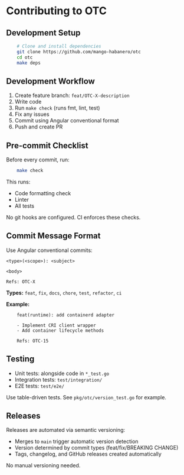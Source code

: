 # Contributing to OTC

## Development Setup

```bash
    # Clone and install dependencies
    git clone https://github.com/mango-habanero/otc
    cd otc
    make deps
```

## Development Workflow

1. Create feature branch: `feat/OTC-X-description`
2. Write code
3. Run `make check` (runs fmt, lint, test)
4. Fix any issues
5. Commit using Angular conventional format
6. Push and create PR

## Pre-commit Checklist

Before every commit, run:
```bash
    make check
```

This runs:
- Code formatting check
- Linter
- All tests

No git hooks are configured. CI enforces these checks.

## Commit Message Format

Use Angular conventional commits:

```
<type>(<scope>): <subject>

<body>

Refs: OTC-X
```

**Types:** `feat`, `fix`, `docs`, `chore`, `test`, `refactor`, `ci`

**Example:**
```text
    feat(runtime): add containerd adapter
    
    - Implement CRI client wrapper
    - Add container lifecycle methods
    
    Refs: OTC-15
```

## Testing

- Unit tests: alongside code in `*_test.go`
- Integration tests: `test/integration/`
- E2E tests: `test/e2e/`

Use table-driven tests. See `pkg/otc/version_test.go` for example.

## Releases

Releases are automated via semantic versioning:
- Merges to `main` trigger automatic version detection
- Version determined by commit types (feat/fix/BREAKING CHANGE)
- Tags, changelog, and GitHub releases created automatically

No manual versioning needed.